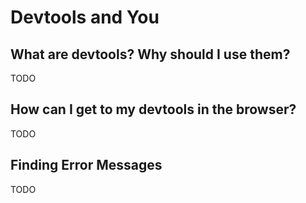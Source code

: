 # Devtools and You

## What are devtools? Why should I use them?

TODO

## How can I get to my devtools in the browser?

TODO

## Finding Error Messages

TODO
